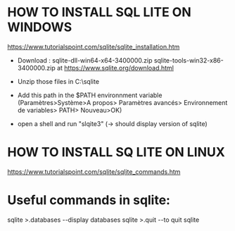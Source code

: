 # HOW TO INSTALL SQL LITE ON WINDOWS

https://www.tutorialspoint.com/sqlite/sqlite_installation.htm
 * Download :   sqlite-dll-win64-x64-3400000.zip 
                sqlite-tools-win32-x86-3400000.zip
    at https://www.sqlite.org/download.html 

 * Unzip those files in C:\sqlite
 * Add this path in the $PATH environnment variable (Paramètres>Système>A propos> Paramètres avancés> Environnement de variables> PATH> Nouveau>OK)
 * open a shell and run "slqite3" (-> should display version of sqlite)

# HOW TO INSTALL SQ LITE ON LINUX

https://www.tutorialspoint.com/sqlite/sqlite_commands.htm

# Useful commands in sqlite: 
sqlite >.databases  --display databases
sqlite >.quit       --to quit sqlite

